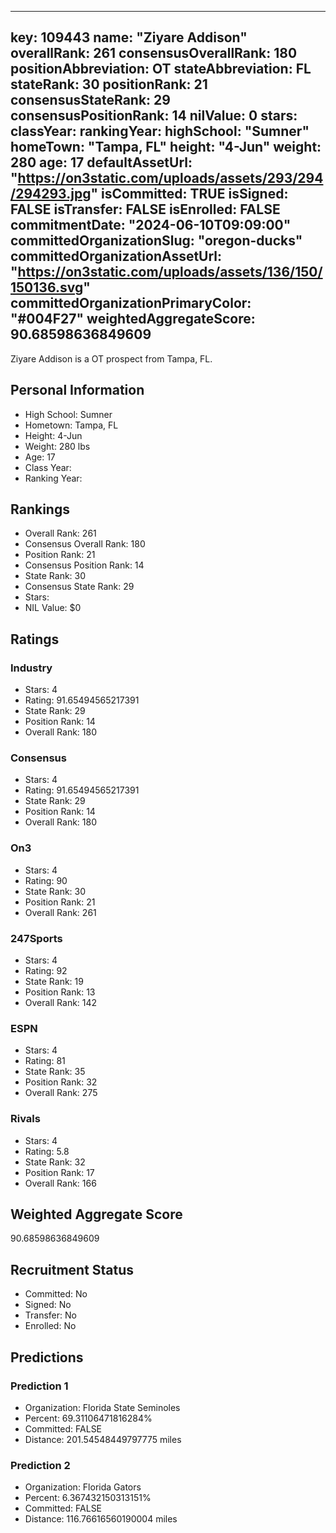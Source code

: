 ---
  key: 109443
  name: "Ziyare Addison"
  overallRank: 261
  consensusOverallRank: 180
  positionAbbreviation: OT
  stateAbbreviation: FL
  stateRank: 30
  positionRank: 21
  consensusStateRank: 29
  consensusPositionRank: 14
  nilValue: 0
  stars: 
  classYear: 
  rankingYear: 
  highSchool: "Sumner"
  homeTown: "Tampa, FL"
  height: "4-Jun"
  weight: 280
  age: 17
  defaultAssetUrl: "https://on3static.com/uploads/assets/293/294/294293.jpg"
  isCommitted: TRUE
  isSigned: FALSE
  isTransfer: FALSE
  isEnrolled: FALSE
  commitmentDate: "2024-06-10T09:09:00"
  committedOrganizationSlug: "oregon-ducks"
  committedOrganizationAssetUrl: "https://on3static.com/uploads/assets/136/150/150136.svg"
  committedOrganizationPrimaryColor: "#004F27"
  weightedAggregateScore: 90.68598636849609
  ---
  
  Ziyare Addison is a OT prospect from Tampa, FL.
  
  ## Personal Information
  - High School: Sumner
  - Hometown: Tampa, FL
  - Height: 4-Jun
  - Weight: 280 lbs
  - Age: 17
  - Class Year: 
  - Ranking Year: 
  
  ## Rankings
  - Overall Rank: 261
  - Consensus Overall Rank: 180
  - Position Rank: 21
  - Consensus Position Rank: 14
  - State Rank: 30
  - Consensus State Rank: 29
  - Stars: 
  - NIL Value: $0
  
  ## Ratings
  
  ### Industry
  - Stars: 4
  - Rating: 91.65494565217391
  - State Rank: 29
  - Position Rank: 14
  - Overall Rank: 180
  
  ### Consensus
  - Stars: 4
  - Rating: 91.65494565217391
  - State Rank: 29
  - Position Rank: 14
  - Overall Rank: 180
  
  ### On3
  - Stars: 4
  - Rating: 90
  - State Rank: 30
  - Position Rank: 21
  - Overall Rank: 261
  
  ### 247Sports
  - Stars: 4
  - Rating: 92
  - State Rank: 19
  - Position Rank: 13
  - Overall Rank: 142
  
  ### ESPN
  - Stars: 4
  - Rating: 81
  - State Rank: 35
  - Position Rank: 32
  - Overall Rank: 275
  
  ### Rivals
  - Stars: 4
  - Rating: 5.8
  - State Rank: 32
  - Position Rank: 17
  - Overall Rank: 166
  
  ## Weighted Aggregate Score
  90.68598636849609
  
  ## Recruitment Status
  - Committed: No
  - Signed: No
  - Transfer: No
  - Enrolled: No
  
  
  
  ## Predictions
  
  ### Prediction 1
  - Organization: Florida State Seminoles
  - Percent: 69.31106471816284%
  - Committed: FALSE
  - Distance: 201.54548449797775 miles
  
  ### Prediction 2
  - Organization: Florida Gators
  - Percent: 6.367432150313151%
  - Committed: FALSE
  - Distance: 116.76616560190004 miles
  